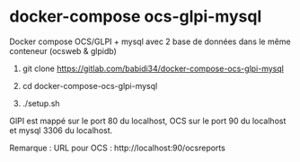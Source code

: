 # docker-compose ocs-glpi-mysql

Docker compose OCS/GLPI + mysql avec 2 base de données dans le même conteneur (ocsweb & glpidb)


1) git clone https://gitlab.com/babidi34/docker-compose-ocs-glpi-mysql

2) cd docker-compose-ocs-glpi-mysql

3)  ./setup.sh

GlPI est mappé sur le port 80 du localhost, OCS sur le port 90 du localhost et mysql 3306 du localhost.


Remarque : URL pour OCS :  http://localhost:90/ocsreports
